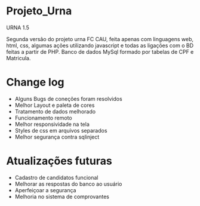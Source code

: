 # Projeto_Urna
URNA  1.5

Segunda versão do projeto urna FC CAU, feita apenas com linguagens web, html, css, algumas ações utilizando javascript e todas as ligações com o BD feitas a partir de PHP.
Banco de dados MySql formado por tabelas de CPF e Matricula.

# Change log
- Alguns Bugs de coneções foram resolvidos
- Melhor Layout e paleta de cores
- Tratamento de dados melhorado
- Funcionamento remoto
- Melhor responsividade na tela
- Styles de css em arquivos separados
- Melhor segurança contra sqlinject
# Atualizações futuras
- Cadastro de candidatos funcional
- Melhorar as respostas do banco ao usuário
- Aperfeiçoar a segurança
- Melhoria no  sistema de comprovantes
